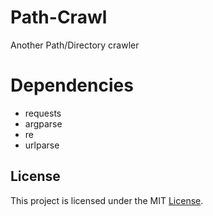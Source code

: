 # Path-Crawl
Another Path/Directory crawler

# Dependencies
 - requests
 - argparse
 - re
 - urlparse

## License
This project is licensed under the MIT [License](LICENSE).
